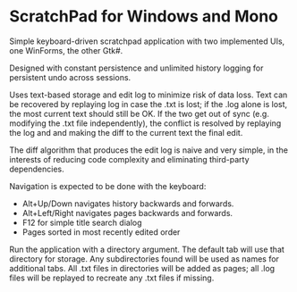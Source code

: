 ScratchPad for Windows and Mono
===========

Simple keyboard-driven scratchpad application with two implemented UIs, one
WinForms, the other Gtk#.

Designed with constant persistence and unlimited history logging for
persistent undo across sessions.

Uses text-based storage and edit log to minimize risk of data loss. Text can
be recovered by replaying log in case the .txt is lost; if the .log alone is
lost, the most current text should still be OK. If the two get out of sync
(e.g. modifying the .txt file independently), the conflict is resolved by
replaying the log and and making the diff to the current text the final edit.

The diff algorithm that produces the edit log is naive and very simple, in
the interests of reducing code complexity and eliminating third-party
dependencies.

Navigation is expected to be done with the keyboard:

* Alt+Up/Down navigates history backwards and forwards.
* Alt+Left/Right navigates pages backwards and forwards.
* F12 for simple title search dialog
* Pages sorted in most recently edited order

Run the application with a directory argument. The default tab will use that
directory for storage. Any subdirectories found will be used as names for
additional tabs. All .txt files in directories will be added as pages; all
.log files will be replayed to recreate any .txt files if missing.
